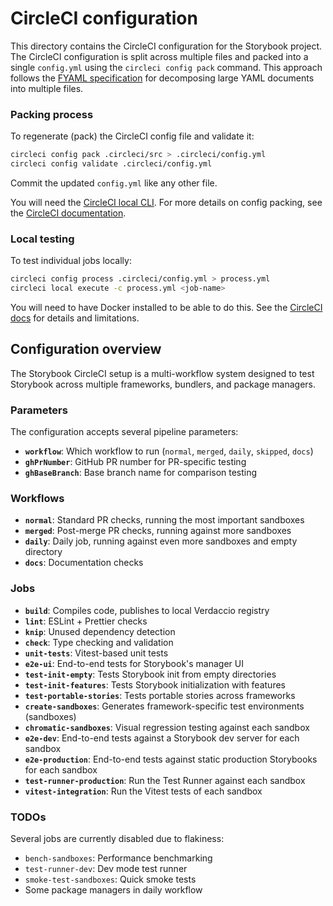 # CircleCI configuration

This directory contains the CircleCI configuration for the Storybook project. The CircleCI configuration is split across multiple files and packed into a single `config.yml` using the `circleci config pack` command. This approach follows the [FYAML specification](https://github.com/CircleCI-Public/fyaml) for decomposing large YAML documents into multiple files.

### Packing process

To regenerate (pack) the CircleCI config file and validate it:

```bash
circleci config pack .circleci/src > .circleci/config.yml
circleci config validate .circleci/config.yml
```

Commit the updated `config.yml` like any other file.

You will need the [CircleCI local CLI](https://circleci.com/docs/local-cli/#installation). For more details on config packing, see the [CircleCI documentation](https://circleci.com/docs/how-to-use-the-circleci-local-cli/#packing-a-config).

### Local testing

To test individual jobs locally:

```bash
circleci config process .circleci/config.yml > process.yml
circleci local execute -c process.yml <job-name>
```

You will need to have Docker installed to be able to do this. See the [CircleCI docs](https://circleci.com/docs/how-to-use-the-circleci-local-cli/#run-a-job-in-a-container-on-your-machine) for details and limitations.

## Configuration overview

The Storybook CircleCI setup is a multi-workflow system designed to test Storybook across multiple frameworks, bundlers, and package managers.

### Parameters

The configuration accepts several pipeline parameters:

- **`workflow`**: Which workflow to run (`normal`, `merged`, `daily`, `skipped`, `docs`)
- **`ghPrNumber`**: GitHub PR number for PR-specific testing
- **`ghBaseBranch`**: Base branch name for comparison testing

### Workflows

- **`normal`**: Standard PR checks, running the most important sandboxes
- **`merged`**: Post-merge PR checks, running against more sandboxes
- **`daily`**: Daily job, running against even more sandboxes and empty directory
- **`docs`**: Documentation checks

### Jobs

- **`build`**: Compiles code, publishes to local Verdaccio registry
- **`lint`**: ESLint + Prettier checks
- **`knip`**: Unused dependency detection
- **`check`**: Type checking and validation
- **`unit-tests`**: Vitest-based unit tests
- **`e2e-ui`**: End-to-end tests for Storybook's manager UI
- **`test-init-empty`**: Tests Storybook init from empty directories
- **`test-init-features`**: Tests Storybook initialization with features
- **`test-portable-stories`**: Tests portable stories across frameworks
- **`create-sandboxes`**: Generates framework-specific test environments (sandboxes)
- **`chromatic-sandboxes`**: Visual regression testing against each sandbox
- **`e2e-dev`**: End-to-end tests against a Storybook dev server for each sandbox
- **`e2e-production`**: End-to-end tests against static production Storybooks for each sandbox
- **`test-runner-production`**: Run the Test Runner against each sandbox
- **`vitest-integration`**: Run the Vitest tests of each sandbox

### TODOs

Several jobs are currently disabled due to flakiness:
- `bench-sandboxes`: Performance benchmarking
- `test-runner-dev`: Dev mode test runner
- `smoke-test-sandboxes`: Quick smoke tests
- Some package managers in daily workflow
